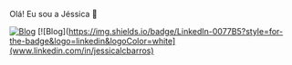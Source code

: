 Olá! Eu sou a Jéssica 👋

[![Blog](https://img.shields.io/badge/Instagram-E4405F?style=for-the-badge&logo=instagram&logoColor=white)](https://www.instagram.com/jessyca_lais/)
[![Blog](https://img.shields.io/badge/LinkedIn-0077B5?style=for-the-badge&logo=linkedin&logoColor=white](www.linkedin.com/in/jessicalcbarros)
<!--
**jessycalais/jessycalais** is a ✨ _special_ ✨ repository because its `README.md` (this file) appears on your GitHub profile.

Here are some ideas to get you started:

- 🔭 I’m currently working on ...
- 🌱 I’m currently learning ...
- 👯 I’m looking to collaborate on ...
- 🤔 I’m looking for help with ...
- 💬 Ask me about ...
- 📫 How to reach me: ...
- 😄 Pronouns: ...
- ⚡ Fun fact: ...
-->
